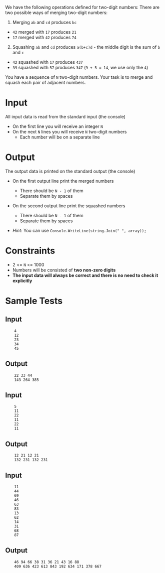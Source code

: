 We have the following operations defined for two-digit numbers: There
are two possible ways of merging two-digit numbers:

1.  Merging `ab` and `cd` produces `bc`

-   `42` merged with `17` produces `21`
-   `17` merged with `42` produces `74`

2.  Squashing `ab` and `cd` produces `a(b+c)d` - the middle digit is the
    sum of `b` and `c`

-   `42` squashed with `17` produces `437`
-   `39` squashed with `57` produces `347` (`9 + 5 = 14`, we use only
    the `4`)

You have a sequence of `N` two-digit numbers. Your task is to merge and
squash each pair of adjacent numbers.

# Input

All input data is read from the standard input (the console)

-   On the first line you will receive an integer `N`
-   On the next `N` lines you will receive `N` two-digit numbers
    -   Each number will be on a separate line

# Output

The output data is printed on the standard output (the console)

-   On the first output line print the merged numbers

    -   There should be `N - 1` of them
    -   Separate them by spaces

-   On the second output line print the squashed numbers

    -   There should be `N - 1` of them
    -   Separate them by spaces

-   *Hint*: You can use `Console.WriteLine(string.Join(" ", array));`

# Constraints

-   2 <= `N` <= 1000
-   Numbers will be consisted of **two non-zero digits**
-   **The input data will always be correct and there is no need to
    check it explicitly**

# Sample Tests

## Input
```
    4
    12
    23
    34
    45
```

## Output
```
    22 33 44
    143 264 385
```

## Input
```
    5
    11
    22
    11
    22
    11
```

## Output 
```
    12 21 12 21
    132 231 132 231
```

## Input
```
    11
    44
    69
    46
    63
    83
    13
    62
    14
    31
    68
    87
```

## Output
```
    46 94 66 38 31 36 21 43 16 88
    409 636 423 613 843 192 634 171 378 667
```

